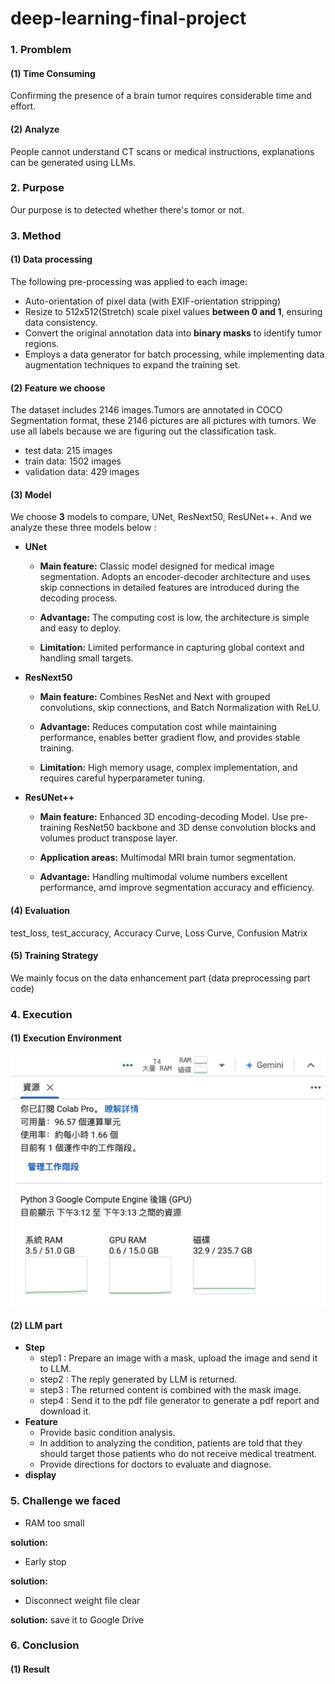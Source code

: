 # deep-learning-final-project
### 1. Promblem
#### (1) Time Consuming
Confirming the presence of a brain tumor requires considerable time and effort.
#### (2) Analyze
People cannot understand CT scans or medical instructions, explanations can be generated using LLMs.
### 2. Purpose
Our purpose is to detected whether there's tomor or not.
### 3. Method
#### (1) Data processing
The following pre-processing was applied to each image:
- Auto-orientation of pixel data (with EXIF-orientation stripping)
- Resize to 512x512(Stretch) scale pixel values **between 0 and 1**, ensuring data consistency.
- Convert the original annotation data into **binary masks** to identify tumor regions.
- Employs a data generator for batch processing, while implementing data augmentation techniques to expand the training set.

#### (2) Feature we choose
The dataset includes 2146 images.Tumors are annotated in COCO Segmentation format, these 2146 pictures are all pictures with tumors. We use all labels because we are figuring out the classification task.
- test data: 215 images
- train data: 1502 images
- validation data: 429 images

#### (3) Model
We choose **3** models to compare, UNet, ResNext50, ResUNet++. And we analyze these three models below :
- **UNet**

  - **Main feature:** Classic model designed for medical image segmentation. Adopts an encoder-decoder architecture and uses skip connections in detailed features are introduced during the decoding process.

  - **Advantage:** The computing cost is low, the architecture is simple and easy to deploy.

  - **Limitation:** Limited performance in capturing global context and handling small targets.

- **ResNext50**

  - **Main feature:** Combines ResNet and Next with grouped convolutions, skip connections, and Batch Normalization with ReLU.
    
  - **Advantage:** Reduces computation cost while maintaining performance, enables better gradient flow, and provides stable training.
 
  - **Limitation:** High memory usage, complex implementation, and requires careful hyperparameter tuning.

- **ResUNet++**

  - **Main feature:** Enhanced 3D encoding-decoding Model. Use pre-training ResNet50 backbone and 3D dense convolution blocks and volumes product transpose layer.

  - **Application areas:** Multimodal MRI brain tumor segmentation.

  - **Advantage:** Handling multimodal volume numbers excellent performance, amd improve segmentation accuracy and efficiency.

#### (4) Evaluation 
test_loss, test_accuracy, Accuracy Curve, Loss Curve, Confusion Matrix
#### (5) Training Strategy
We mainly focus on the data enhancement part (data preprocessing part code)
### 4. Execution
#### (1) Execution Environment
![image](./environment.jpg)

#### (2) LLM part
- **Step**
  - step1 : Prepare an image with a mask, upload the image and send it to LLM.
  - step2 : The reply generated by LLM is returned.
  - step3 : The returned content is combined with the mask image.
  - step4 : Send it to the pdf file generator to generate a pdf report and download it.
- **Feature**
  - Provide basic condition analysis.
  - In addition to analyzing the condition, patients are told that they should target those patients who do not receive medical treatment.
  - Provide directions for doctors to evaluate and diagnose.
- **display**
  
### 5. Challenge we faced
- RAM too small

**solution:**
- Early stop

**solution:** 
- Disconnect weight file clear
  
**solution:** save it to Google Drive
### 6. Conclusion
#### (1) Result

